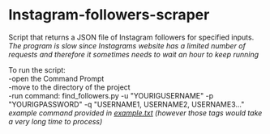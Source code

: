 # Instagram-followers-scraper
Script that returns a JSON file of Instagram followers for specified inputs.  
*The program is slow since Instagrams website has a limited number of requests and therefore it sometimes needs to wait an hour to keep running*  

To run the script:   
-open the Command Prompt  
-move to the directory of the project  
-run command: find_followers.py -u "YOURIGUSERNAME" -p "YOURIGPASSWORD" -q "USERNAME1, USERNAME2, USERNAME3..."  
*example command provided in [example.txt](https://github.com/ValterH/Instagram-followers-scraper/blob/master/example.txt) (however those tags would take a very long time to process)*
